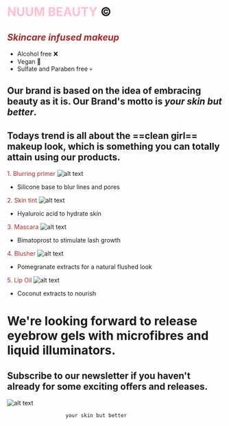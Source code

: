 # <span style="color:pink">**NUUM BEAUTY**</span>  :copyright:
## <span style="color:brown">*Skincare infused makeup*</span>
- Alcohol free :x:
- Vegan :seedling:
- Sulfate and Paraben free :skull:
## Our brand is based on the idea of embracing beauty as it is. Our Brand's motto is ***your skin but better***.
## Todays trend is all about the ==clean girl== makeup look, which is something you can totally attain using our products.
<span style="color:brown">1. Blurring primer</span>
![alt text](https://ibb.co/cvMN0PR)
- Silicone base to blur lines and pores

<span style="color:brown">2. Skin tint</span>
![alt text](https://ibb.co/SvV0CXR)
- Hyaluroic acid to hydrate skin

<span style="color:brown">3. Mascara</span>
![alt text](https://ibb.co/X3k4KJ2)
- Bimatoprost to stimulate lash growth

<span style="color:brown">4. Blusher</span>
![alt text](https://ibb.co/0mgBh6r)
- Pomegranate extracts for a natural flushed look

<span style="color:brown">5. Lip Oil</span>
![alt text](https://ibb.co/Lpbvjyj)
- Coconut extracts to nourish
# We're looking forward to release eyebrow gels with microfibres and liquid illuminators.
## Subscribe to our newsletter if you haven't already for some exciting offers and releases.
![alt text](https://ibb.co/FnfmSJD)

                       your skin but better
